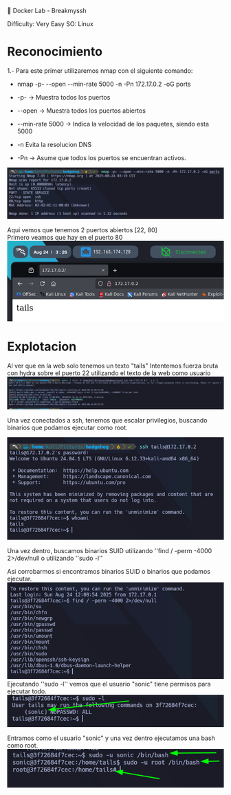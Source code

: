 🐋 Docker Lab - Breakmyssh

Difficulty: Very Easy
SO: Linux

# Reconocimiento  
1.- Para este primer utilizaremos nmap con el siguiente comando:  
- nmap -p- --open --min-rate 5000 -n -Pn 172.17.0.2 -oG ports 

- -p- -> Muestra todos los puertos
- --open -> Muestra todos los puertos abiertos
- --min-rate 5000 -> Indica la velocidad de los paquetes, siendo esta 5000
- -n Evita la resolucion DNS
- -Pn -> Asume que todos los puertos se encuentran activos.

![NMAP](./images/hedgehog/nmap.png)

Aqui vemos que tenemos 2 puertos abiertos [22, 80]  
Primero veamos que hay en el puerto 80
![WEB](./images/hedgehog/web.png)

# Explotacion  
Al ver que en la web solo tenemos un texto "tails" 
Intentemos fuerza bruta con hydra sobre el puerto 22 utilizando el texto de la web como usuario  
![HYDRA](./images/hedgehog/hydra1.png)

Una vez conectados a ssh, tenemos que escalar privilegios, buscando binarios que podamos ejecutar como root.

![SSH](./images/hedgehog/bashssh.png)  

Una vez dentro, buscamos binarios SUID utilizando ''find / -perm -4000 2>/dev/null
o utilizando ''sudo -l'' 

Asi corrobarmos si encontramos binarios SUID o binarios que podamos ejecutar.
![SUID](./images/hedgehog/SUID.png)  
Ejecutando ''sudo -l'' vemos que el usuario "sonic" tiene permisos para ejecutar todo. 
![SUDOL](./images/hedgehog/sudol.png)  

Entramos como el usuario "sonic" y una vez dentro ejecutamos una bash como root. 
![ROOT](./images/hedgehog/root.png)  




